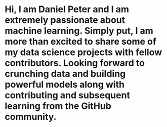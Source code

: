# Hi, I am Daniel Peter and I am extremely passionate about machine learning. Simply put, I am more than excited to share some of my data science projects with fellow contributors. Looking forward to crunching data and building powerful models along with contributing and subsequent learning from the GitHub community.
